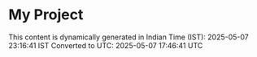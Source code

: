 # My Project

This content is dynamically generated in Indian Time (IST): 2025-05-07 23:16:41 IST
Converted to UTC: 2025-05-07 17:46:41 UTC
